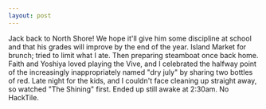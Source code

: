 ```yaml
---
layout: post
---
```


Jack back to North Shore! We hope it'll give him some discipline at school and
that his grades will improve by the end of the year. Island Market for brunch;
tried to limit what I ate. Then preparing steamboat once back home. Faith and
Yoshiya loved playing the Vive, and I celebrated the halfway point of the
increasingly inappropriately named "dry july" by sharing two bottles of red.
Late night for the kids, and I couldn't face cleaning up straight away, so
watched "The Shining" first. Ended up still awake at 2:30am. No HackTile.

